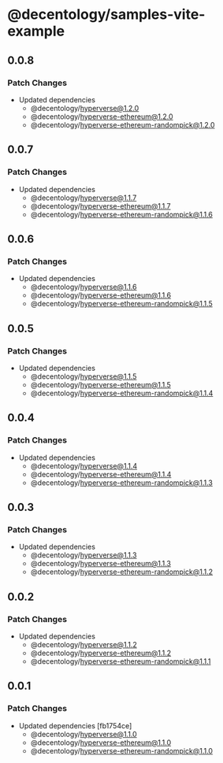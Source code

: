 # @decentology/samples-vite-example

## 0.0.8

### Patch Changes

-   Updated dependencies
    -   @decentology/hyperverse@1.2.0
    -   @decentology/hyperverse-ethereum@1.2.0
    -   @decentology/hyperverse-ethereum-randompick@1.2.0

## 0.0.7

### Patch Changes

-   Updated dependencies
    -   @decentology/hyperverse@1.1.7
    -   @decentology/hyperverse-ethereum@1.1.7
    -   @decentology/hyperverse-ethereum-randompick@1.1.6

## 0.0.6

### Patch Changes

-   Updated dependencies
    -   @decentology/hyperverse@1.1.6
    -   @decentology/hyperverse-ethereum@1.1.6
    -   @decentology/hyperverse-ethereum-randompick@1.1.5

## 0.0.5

### Patch Changes

-   Updated dependencies
    -   @decentology/hyperverse@1.1.5
    -   @decentology/hyperverse-ethereum@1.1.5
    -   @decentology/hyperverse-ethereum-randompick@1.1.4

## 0.0.4

### Patch Changes

-   Updated dependencies
    -   @decentology/hyperverse@1.1.4
    -   @decentology/hyperverse-ethereum@1.1.4
    -   @decentology/hyperverse-ethereum-randompick@1.1.3

## 0.0.3

### Patch Changes

-   Updated dependencies
    -   @decentology/hyperverse@1.1.3
    -   @decentology/hyperverse-ethereum@1.1.3
    -   @decentology/hyperverse-ethereum-randompick@1.1.2

## 0.0.2

### Patch Changes

-   Updated dependencies
    -   @decentology/hyperverse@1.1.2
    -   @decentology/hyperverse-ethereum@1.1.2
    -   @decentology/hyperverse-ethereum-randompick@1.1.1

## 0.0.1

### Patch Changes

-   Updated dependencies [fb1754ce]
    -   @decentology/hyperverse@1.1.0
    -   @decentology/hyperverse-ethereum@1.1.0
    -   @decentology/hyperverse-ethereum-randompick@1.1.0
